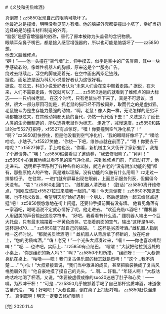 #《义肢和劣质啤酒》

真倒霉！zz5850发现自己的眼睛可能坏了。  
他最近总是撞墙，明明没看见前方有墙。他的脑袋外壳都要撞出小坑了，幸好当初选择的是防撞击材料制造的外壳。  
“脑袋”是感官增强器的俗称，替代了原本被称为头盖骨的含钙物质。  
眼睛耳朵鼻子嘴巴，都是接入感官增强器的，所以也可能是脑袋坏了——zz5850想。  
他去义肢维修点。  
“砰！”——他一头撞在“空气墙”上，伸手摸去，似乎是空中的广告屏幕，其中一块手感软软的，像雌性机器人的胸部，原来这是个**服务广告。  
绕过去继续走，浮空的脚底亮着光，在空中画出两条足迹线。  
据说，画足迹是因为科幻小说爱好者认为这很好看。  
据说，在过去，科幻小说爱好者认为“未来人们会在空中飘着走路。”
据说，在未来，人们不需要走路，传送就可以了……
zz5850远远的就看到了维修点的巨大标志——一只机械老鼠。
在这个时代，只有老鼠生存下来了，真是不可思议。当然，很大一部分原因可能是，抓老鼠的猫已经不再被饲养，取而代之的是虚拟猫。
老鼠被认为是生存能力最强的动物，“啊，老鼠！像人类一样，无论怎样的恶劣环境都能挺过来，在其他动物都灭绝的当代，仍然一代代活下去！”
义肢是为了延长人类的生命而制造的，所以选择老鼠作为标志。
走近了，减慢速度，zz5850和路过的xf5527打招呼，xf5527有点惊讶，“嘿！你要撞到空气净化机了！”
“啊？”zz5850赶快停住，但是他没看到空气净化机，“我的眼睛好像坏了。”
“噗哈哈哈，小瞎子。”xf5527笑他，“你绕一下吧，维修点就在前面了。”
“嗯！你要去干啥呢？”
xf5527伸手，手上啥也没，“你看，新机械主义大街开了家新餐厅，我抢了个邀请券。”
“噢！”zz5850假装看见了邀请券，“我去修眼睛了。”
“拜拜！”
zz5850小心翼翼地绕过看不见的空气净化机，来到维修点门前，门自动打开，他走进去。
透明柜子里陈列了各种各样的义肢，就连古老的“没有附加功能的腿”都有，那些原始人的产物，真是难以理解。没有功能的义肢有什么用啊？
zz走过一排排柜子。
在往常，一进门就有屏幕出现在眼前，上面显示服务列表，但偏偏今天没有。
“喂？”zz5850走回门口。
“雌机器人清洗器！（脏话）”zz5850离开维修点，“刚刚应该把xf5527拉过来陪我一起的。”
唉！今天真倒霉！
zz5850不知道去哪，也不想求救谁，希望明天能“恰好遇到一个朋友，然后邀请他一起去维修点逛逛”吧！
zz5850慢悠悠地在街上闲逛，还要伸手摸前面有没有墙。
他看见角落有一家酒吧，喝喝酒说不定就心情好了呢，他走进去。
“欢迎光临rs酒吧！”雌机器人用甜美的声音输出这段字符串。
“好吧，我看看有什么酒。”
雌机器人端出一个巨大托盘，只有最末端摆着一杯黄色液体。它指着前面的空气，输出“这杯是ft48，这杯是ld70……”
zz5850敲了敲自己的脑袋。
“…这杯是劣质啤酒。”雌机器人指到唯一这杯时说。
“那就劣质啤酒吧！”
雌机器人从背后拿了杯新的，放在吧台上，“您的劣质啤酒。”
“嗨！老兄！”一个光头大叔凑过来，“嗝！——你也喜欢嗝烈啤！”
“呃……也许吧。实际上…”zz5850有点结巴。
“嚯嚯！”大叔把他拉到远处的小桌上，“你是组织的新人吗？”
“啊？”zz5850不知所措。
“组织呀！——”大叔俯身趴在桌上，“咕噜——嗯！我们复古俱乐部的标志就是烈啤！”
“这个…我不清楚……”
“小伙！”大叔紧接着说，“我们当中激进的成员，甚至把脑袋换成了复古风格脆弱外壳！”他自豪地摸了摸自己的光头。
“…啊……好看。”
“年轻人啊！”大叔咕咚咕咚地喝了杯酒，又说，“休要被虚假成像的suo20迷惑了肚子和心灵！——嗝，为烈啤干杯！”
“可是…”zz5850几乎被抓着手喝了自己那杯劣质啤酒，味道像古董汽油。
“哈！好喝吧！”大叔说罢，倒在桌子上打起呼噜。
zz5850赶快溜走了。
真倒霉啊！明天一定要去修好眼睛！

[完]
2020.11.4
